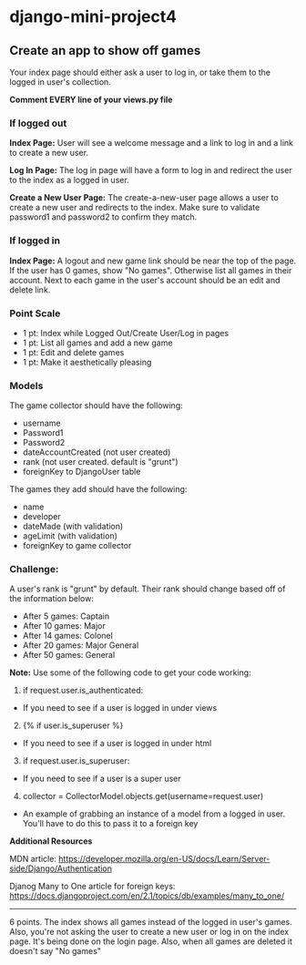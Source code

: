 # django-mini-project4

## Create an app to show off games
Your index page should either ask a user to log in, or take them to the logged in user's collection.

<strong>Comment EVERY line of your views.py file</strong>

### If logged out
**Index Page:** User will see a welcome message and a link to log in and a link to create a new user.

**Log In Page:** The log in page will have a form to log in and redirect the user to the index as a logged in user.

**Create a New User Page:** The create-a-new-user page allows a user to create a new user and redirects to the index. Make sure to validate password1 and password2 to confirm they match.

### If logged in
**Index Page:** A logout and new game link should be near the top of the page. If the user has 0 games, show "No games". Otherwise list all games in their account. Next to each game in the user's account should be an edit and delete link. 

### Point Scale
- 1 pt: Index while Logged Out/Create User/Log in pages
- 1 pt: List all games and add a new game
- 1 pt: Edit and delete games
- 1 pt: Make it aesthetically pleasing

### Models
The game collector should have the following:
- username
- Password1
- Password2
- dateAccountCreated (not user created)
- rank (not user created. default is "grunt")
- foreignKey to DjangoUser table

The games they add should have the following:
- name
- developer
- dateMade (with validation)
- ageLimit (with validation)
- foreignKey to game collector

### Challenge:
A user's rank is "grunt" by default. Their rank should change based off of the information below:
- After 5 games: Captain
- After 10 games: Major
- After 14 games: Colonel
- After 20 games: Major General
- After 50 games: General

<strong>Note:</strong> Use some of the following code to get your code working:
1) if request.user.is_authenticated:
- If you need to see if a user is logged in under views
2) {% if user.is_superuser %}
- If you need to see if a user is logged in under html
3) if request.user.is_superuser:
- If you need to see if a user is a super user
4) collector = CollectorModel.objects.get(username=request.user)
- An example of grabbing an instance of a model from a logged in user. You'll have to do this to pass it to a foreign key

<strong>Additional Resources</strong>

MDN article: https://developer.mozilla.org/en-US/docs/Learn/Server-side/Django/Authentication

Djanog Many to One article for foreign keys: https://docs.djangoproject.com/en/2.1/topics/db/examples/many_to_one/
<hr>
6 points. The index shows all games instead of the logged in user's games. Also, you're not asking the user to create a new user or log in on the index page. It's being done on the login page. Also, when all games are deleted it doesn't say "No games"